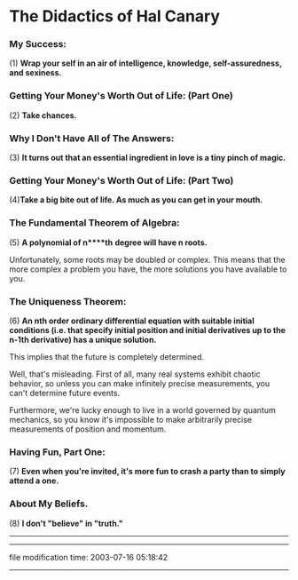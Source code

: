 The Didactics of Hal Canary
===========================

### My Success:

(1) **Wrap your self in an air of intelligence, knowledge, self-assuredness, and sexiness.**

### Getting Your Money's Worth Out of Life: (Part One)

(2) **Take chances.**

### Why I Don't Have All of The Answers:

(3) **It turns out that an essential ingredient in love is a tiny pinch of magic.**

### Getting Your Money's Worth Out of Life: (Part Two)

(4)**Take a big bite out of life. As much as you can get in your mouth.**

### The Fundamental Theorem of Algebra:

(5) **A polynomial of n****th** **degree will have n roots.**

Unfortunately, some roots may be doubled or complex. This means that the more complex a problem you have, the more solutions you have available to you.

### The Uniqueness Theorem:

(6) **An nth order ordinary differential equation with suitable initial conditions (i.e. that specify initial position and initial derivatives up to the n-1th derivative) has a unique solution.**

This implies that the future is completely determined.

Well, that's misleading. First of all, many real systems exhibit chaotic behavior, so unless you can make infinitely precise measurements, you can't determine future events.

Furthermore, we're lucky enough to live in a world governed by quantum mechanics, so you know it's impossible to make arbitrarily precise measurements of position and momentum.

### Having Fun, Part One:

(7) **Even when you're invited, it's more fun to crash a party than to simply attend a one.**

### About My Beliefs.

(8) **I don't "believe" in "truth."**

* * *

* * *

file modification time: 2003-07-16 05:18:42

* * *
